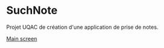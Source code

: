# SuchNote

Projet UQAC de création d'une application de prise de notes.

[Main screen](screenshots/1.png)
